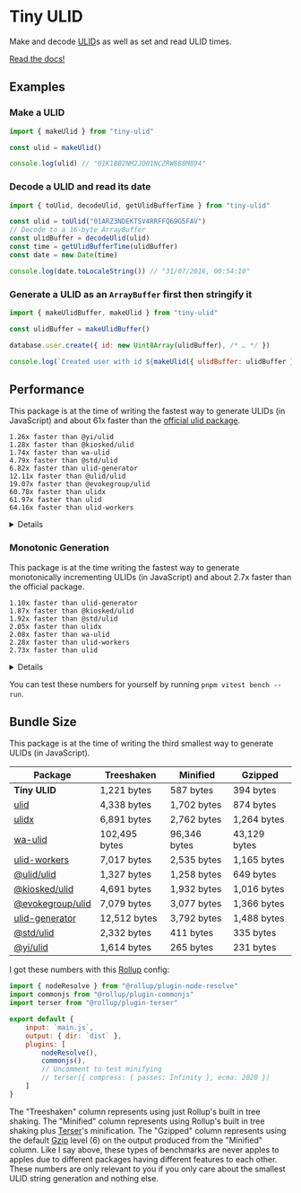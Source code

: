 # Tiny ULID
Make and decode [ULID](https://github.com/ulid/spec#readme)s as well as set and read ULID times.

[Read the docs!](https://jsr.io/@sn/ulid/doc)

## Examples
### Make a ULID
```js
import { makeUlid } from "tiny-ulid"

const ulid = makeUlid()

console.log(ulid) // "01K1BB2NM2JQ01NCZRW8B8M894"
```

### Decode a ULID and read its date
```js
import { toUlid, decodeUlid, getUlidBufferTime } from "tiny-ulid"

const ulid = toUlid("01ARZ3NDEKTSV4RRFFQ69G5FAV")
// Decode to a 16-byte ArrayBuffer
const ulidBuffer = decodeUlid(ulid)
const time = getUlidBufferTime(ulidBuffer)
const date = new Date(time)

console.log(date.toLocaleString()) // "31/07/2016, 00:54:10"
```

### Generate a ULID as an `ArrayBuffer` first then stringify it
```js
import { makeUlidBuffer, makeUlid } from "tiny-ulid"

const ulidBuffer = makeUlidBuffer()

database.user.create({ id: new Uint8Array(ulidBuffer), /* … */ })

console.log(`Created user with id ${makeUlid({ ulidBuffer: ulidBuffer })}`) // "Created user with id 01K1BBWHP7PMEEAPCGPKW62CTM"
```

## Performance
This package is at the time of writing the fastest way to generate ULIDs (in JavaScript) and about 61x faster than the
[official ulid package](https://www.npmjs.com/package/ulid).

```
1.26x faster than @yi/ulid
1.28x faster than @kiosked/ulid
1.74x faster than wa-ulid
4.79x faster than @std/ulid
6.82x faster than ulid-generator
12.11x faster than @ulid/ulid
19.07x faster than @evokegroup/ulid
60.78x faster than ulidx
61.97x faster than ulid
64.16x faster than ulid-workers
```

<details>
<summary>Details</summary>
<pre><code>
name                        hz     min      max    mean     p75     p99    p995    p999      rme  samples
tiny-ulid         2,577,373.38  0.0003   0.6821  0.0004  0.0004  0.0008  0.0014  0.0030   ±0.50%  1288687
ulid                 41,593.96  0.0175  14.1989  0.0240  0.0192  0.0357  0.0379  0.0683  ±14.60%    20797
ulidx                42,403.94  0.0172  14.9321  0.0236  0.0189  0.0362  0.0380  0.0521  ±14.43%    21202
wa-ulid           1,484,659.94  0.0004   0.5178  0.0007  0.0009  0.0010  0.0017  0.0035   ±0.32%   742331
ulid-workers         40,168.52  0.0175  16.0449  0.0249  0.0196  0.0255  0.0305  0.0357  ±15.94%    20085
@ulid/ulid          212,777.65  0.0035   1.7778  0.0047  0.0045  0.0062  0.0071  0.0140   ±2.68%   106389
@kiosked/ulid     2,020,010.70  0.0004   0.2188  0.0005  0.0005  0.0008  0.0008  0.0013   ±0.39%  1010006
@evokegroup/ulid    135,161.12  0.0065   1.0910  0.0074  0.0072  0.0098  0.0116  0.0187   ±1.76%    67581
ulid-generator      377,932.71  0.0021   2.5506  0.0026  0.0024  0.0030  0.0044  0.0067   ±4.48%   188967
@std/ulid           537,650.20  0.0015   3.8004  0.0019  0.0017  0.0029  0.0035  0.0052   ±5.82%   269365
@yi/ulid          2,042,408.77  0.0004   6.9220  0.0005  0.0005  0.0008  0.0009  0.0013   ±2.73%  1021205
</code></pre>
</details>


### Monotonic Generation
This package is at the time writing the fastest way to generate monotonically incrementing ULIDs (in JavaScript) and
about 2.7x faster than the official package.

```
1.10x faster than ulid-generator
1.87x faster than @kiosked/ulid
1.92x faster than @std/ulid
2.05x faster than ulidx
2.08x faster than wa-ulid
2.28x faster than ulid-workers
2.73x faster than ulid
```

<details>
<summary>Details</summary>
<pre><code>
name                        hz     min     max    mean     p75     p99    p995    p999     rme  samples
tiny-ulid         5,927,058.21  0.0001  1.6997  0.0002  0.0002  0.0003  0.0003  0.0006  ±0.68%  2963530
ulid              2,174,425.76  0.0003  0.2634  0.0005  0.0005  0.0006  0.0006  0.0032  ±0.48%  1087213
ulidx             2,893,800.30  0.0003  0.3107  0.0003  0.0003  0.0005  0.0006  0.0015  ±0.44%  1446901
wa-ulid           2,847,165.90  0.0003  0.2721  0.0004  0.0004  0.0005  0.0006  0.0010  ±0.39%  1423583
ulid-workers      2,603,224.62  0.0003  0.2014  0.0004  0.0004  0.0005  0.0006  0.0026  ±0.41%  1301613
@kiosked/ulid     3,164,119.08  0.0003  0.2095  0.0003  0.0003  0.0004  0.0005  0.0011  ±0.27%  1582060
ulid-generator    5,370,603.62  0.0002  0.1349  0.0002  0.0002  0.0002  0.0002  0.0005  ±0.15%  2685302
@std/ulid         3,091,482.32  0.0003  0.3658  0.0003  0.0003  0.0004  0.0005  0.0013  ±0.34%  1545742
</code></pre>
</details>

You can test these numbers for yourself by running `pnpm vitest bench --run`.

## Bundle Size
This package is at the time of writing the third smallest way to generate ULIDs (in JavaScript).

|                               Package                              |   Treeshaken  |   Minified   |    Gzipped   |
|--------------------------------------------------------------------|---------------|--------------|--------------|
| **Tiny ULID**                                                      |   1,221 bytes |    587 bytes |    394 bytes |
| [ulid](https://www.npmjs.com/package/ulid)                         |   4,338 bytes |  1,702 bytes |    874 bytes |
| [ulidx](https://www.npmjs.com/package/ulidx)                       |   6,891 bytes |  2,762 bytes |  1,264 bytes |
| [wa-ulid](https://www.npmjs.com/package/wa-ulid)                   | 102,495 bytes | 96,346 bytes | 43,129 bytes |
| [ulid-workers](https://www.npmjs.com/package/ulid-workers)         |   7,017 bytes |  2,535 bytes |  1,165 bytes |
| [@ulid/ulid](https://www.npmjs.com/package/@ulid/ulid)             |   1,327 bytes |  1,258 bytes |    649 bytes |
| [@kiosked/ulid](https://www.npmjs.com/package/@kiosked/ulid)       |   4,691 bytes |  1,932 bytes |  1,016 bytes |
| [@evokegroup/ulid](https://www.npmjs.com/package/@evokegroup/ulid) |   7,079 bytes |  3,077 bytes |  1,366 bytes |
| [ulid-generator](https://www.npmjs.com/package/ulid-generator)     |  12,512 bytes |  3,792 bytes |  1,488 bytes |
| [@std/ulid](https://jsr.io/@std/ulid)                              |   2,332 bytes |    411 bytes |    335 bytes |
| [@yi/ulid](https://jsr.io/@yi/ulid)                                |   1,614 bytes |    265 bytes |    231 bytes |
 
I got these numbers with this [Rollup](https://rollupjs.org/) config:

```js
import { nodeResolve } from "@rollup/plugin-node-resolve"
import commonjs from "@rollup/plugin-commonjs"
import terser from "@rollup/plugin-terser"

export default {
	input: `main.js`,
	output: { dir: `dist` },
	plugins: [
		nodeResolve(),
		commonjs(),
		// Uncomment to test minifying
		// terser({ compress: { passes: Infinity }, ecma: 2020 })
	]
}

```

The "Treeshaken" column represents using just Rollup's built in tree shaking.
The "Minified" column represents using Rollup's built in tree shaking plus [Terser](https://terser.org/)'s minification.
The "Gzipped" column represents using the default [Gzip](https://en.wikipedia.org/wiki/Gzip) level (6) on the output produced from the "Minified" column.
Like I say above, these types of benchmarks are never apples to apples due to different packages having different features to each other.
These numbers are only relevant to you if you only care about the smallest ULID string generation and nothing else.
